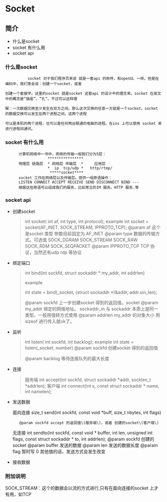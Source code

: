 # Socket

## 简介

* 什么是socket
* socket 有什么用
* socket api

### 什么是socket

```
          socket 对于我们程序员来说 就是一套api 的称呼，和openGL 一样。但是在编码中，我们常会说：创建一个socket，或者

创建一个套接字。这里的socket 就是socket 这套api 的设计中的理念来。socket 在英文中的概念是“插座”、“孔”。不过可以这样理

解：一次数据交换至少发生在双方之间。那么这次交换的任意一方就是一个socket。socket 的数据交换可以发生在两个进程之间。这两个进程

可以是本机的两个进程，也可以是任何两台联通的电脑的进程。在ios 上可以使用 socket 来进行进程间通讯。

```

### socket 有什么用

```
      计算机网络中一书中，网络的传输一般我们分为5层：
                   ****************
      物理层 链路层  * 网络层 传输层  *     应用层
                   *  ip  tcp/udp *   http/rtmp/
                    *****socket****
      socket 工作在网络层以及传输层。提供一组原语操作：
      LISTEN CONNECT ACCEPT RECEIVE SEND DISCONNECT BIND ---
      根据这些原语可以组成我们的服务，比如常见的IM 服务。HTTP 服务.等
```

### socket api

* 创建socket

  > int socket\( int af, int type, int protocol\);
  >   example
  >   int socket = socket\(AF\_INET, SOCK\_STREAM, IPPROTO\_TCP\);
  >   @param af 这个是socket 类型 参数目前固定为 AF\_INET 
  >   @param type  数据的传输方式。可选值 SOCK\_DGRAM  SOCK\_STREAM  SOCK\_RAW  SOCK\_RDM   SOCK\_SEQPACKET
  >   @param IPPROTO\_TCP TCP 协议，当然还有udp rdp 等协议

* 绑定端口

  > int bind\(int sockfd, struct sockaddr \* my\_addr, int addrlen\)
  > 
  > example
  > 
  > int state = bind\(\_socket, \(struct sockaddr \*\)&addr, addr.sin\_len\);
  > 
  > @param sockfd 上一步创建socket 得到的返回值。socket
  > @param my\_addr 绑定的网络地址。 sockaddr\_in  与 sockaddr 本质上是同一类型。一般用强转方式使用
  > @param addrlen my\_addr 的对象大小 用sizeof 进行传入就ok了。

* 监听

  > int listen\( int sockfd, int backlog\);
  > example
  > int state = listen\(\_socket, number\) 
  > @param sockfd 创建socket 得到的返回值
  > 
  > @param backlog 等待连接队列的最大长度

* 连接

  > 服务端
  > int accept\(int sockfd, struct sockaddr \*addr, socklen\_t \*addrlen\);
  > 客户端
  > int connect\(int s, const struct sockaddr \* name, int namelen\);

* 发送数据

  面向连接
         size\_t send\(int sockfd, const void \*buff, size\_t nbytes, int flags\)


         @param sockfd accept 的返回值\(服务端\)，或者 创建的socket\(客户端\)

  无连接
         int sendto\(int sockfd, const void \* buffer, int len, unsigned int flags, const struct sockaddr \* to, int addrlen\);
         @param sockfd 创建的socket 
         @param buffer 发送的数据
         @param len 发送的数据长度
         @param flag 暂时写 0 其他值的话，发送方式会发生改变

* 接收数据

### 附加说明

SOCK\_STREAM：这个的数据会以流的方式进行,只有在面向连接的socket 上才有用，如TCP

